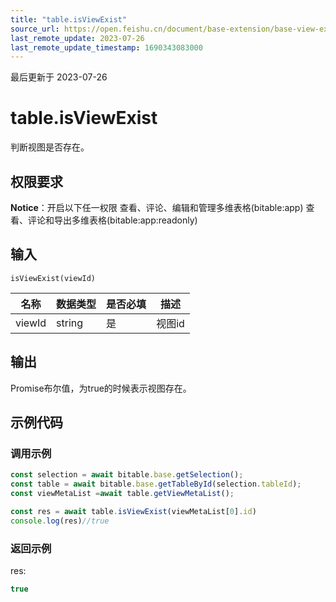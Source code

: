 ```yaml
---
title: "table.isViewExist"
source_url: https://open.feishu.cn/document/base-extension/base-view-extensions/api/table/table_isviewexist
last_remote_update: 2023-07-26
last_remote_update_timestamp: 1690343083000
---
```

最后更新于 2023-07-26

# table.isViewExist
判断视图是否存在。

## 权限要求
**Notice**：开启以下任一权限
查看、评论、编辑和管理多维表格(bitable:app)
查看、评论和导出多维表格(bitable:app:readonly)

## 输入
```
isViewExist(viewId)
```

名称 | 数据类型 | 是否必填 | 描述
--- | --- | --- | ---
viewId | string | 是 | 视图id

## 输出
Promise布尔值，为true的时候表示视图存在。
## 示例代码
### 调用示例
```js
const selection = await bitable.base.getSelection();
const table = await bitable.base.getTableById(selection.tableId);
const viewMetaList =await table.getViewMetaList();

const res = await table.isViewExist(viewMetaList[0].id)
console.log(res)//true
```

### 返回示例
res:
```js
true
```
